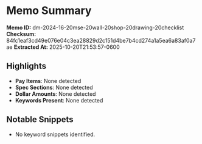 # Memo Summary

**Memo ID:** dm-2024-16-20mse-20wall-20shop-20drawing-20checklist
**Checksum:** 84fc1eaf3cd49e076e04c3ea28829d2c151d4be7b4cd274a1a5ea6a83af0a7ae
**Extracted At:** 2025-10-20T21:53:57-0600

## Highlights
- **Pay Items**: None detected
- **Spec Sections**: None detected
- **Dollar Amounts**: None detected
- **Keywords Present**: None detected

## Notable Snippets
- No keyword snippets identified.